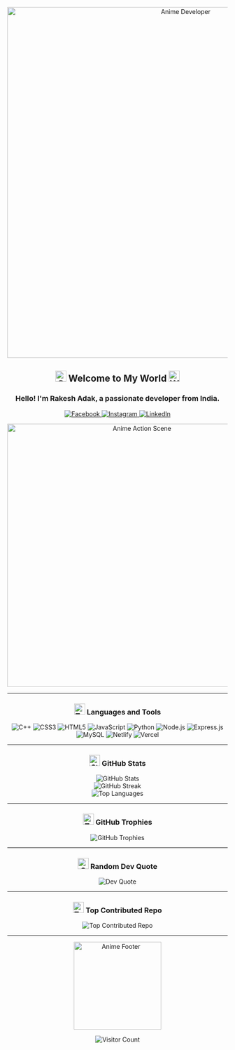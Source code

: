 <p align="center">
  <img src="https://media2.giphy.com/media/v1.Y2lkPTc5MGI3NjExZHV6cnYybmZvbWttcHo3eXI2bjh5eThtdDNteG5mNngyMXg4eHlqbSZlcD12MV9pbnRlcm5hbF9naWZfYnlfaWQmY3Q9Zw/zkNBtlymM6zX4DndrU/giphy.gif" width="800" alt="Anime Developer">
</p>

<h2 align="center">
  <img src="https://raw.githubusercontent.com/Tarikul-Islam-Anik/Animated-Fluent-Emojis/master/Emojis/Objects/Crossed%20Swords.png" width="25" alt="Swords"> 
  Welcome to My World 
  <img src="https://raw.githubusercontent.com/Tarikul-Islam-Anik/Animated-Fluent-Emojis/master/Emojis/Travel%20and%20places/Globe%20Showing%20Asia-Australia.png" width="25" alt="World">
</h2>

<h3 align="center">Hello! I'm Rakesh Adak, a passionate developer from India.</h3>

<p align="center">
  <a href="https://facebook.com/balaram.adak.790">
    <img src="https://img.shields.io/badge/Facebook-%231877F2.svg?style=for-the-badge&logo=Facebook&logoColor=white" alt="Facebook">
  </a>
  <a href="https://instagram.com/@rakesh-wc">
    <img src="https://img.shields.io/badge/Instagram-%23E4405F.svg?style=for-the-badge&logo=Instagram&logoColor=white" alt="Instagram">
  </a>
  <a href="https://linkedin.com/in/rak-esh-adak">
    <img src="https://img.shields.io/badge/LinkedIn-%230077B5.svg?style=for-the-badge&logo=linkedin&logoColor=white" alt="LinkedIn">
  </a>
</p>

<p align="center">
  <img src="https://media.giphy.com/media/UYH8zcqkRPBp9OMkp0/giphy.gif" width="600" alt="Anime Action Scene">
</p>

---

<h3 align="center">
  <img src="https://raw.githubusercontent.com/Tarikul-Islam-Anik/Animated-Fluent-Emojis/master/Emojis/Objects/Hammer%20and%20Wrench.png" width="25" alt="Tools"> 
  Languages and Tools
</h3>

<p align="center">
  <img src="https://img.shields.io/badge/C++-%2300599C.svg?style=for-the-badge&logo=c%2B%2B&logoColor=white" alt="C++">
  <img src="https://img.shields.io/badge/CSS3-%231572B6.svg?style=for-the-badge&logo=css3&logoColor=white" alt="CSS3">
  <img src="https://img.shields.io/badge/HTML5-%23E34F26.svg?style=for-the-badge&logo=html5&logoColor=white" alt="HTML5">
  <img src="https://img.shields.io/badge/JavaScript-%23323330.svg?style=for-the-badge&logo=javascript&logoColor=%23F7DF1E" alt="JavaScript">
  <img src="https://img.shields.io/badge/Python-3670A0?style=for-the-badge&logo=python&logoColor=ffdd54" alt="Python">
  <img src="https://img.shields.io/badge/Node.js-6DA55F?style=for-the-badge&logo=node.js&logoColor=white" alt="Node.js">
  <img src="https://img.shields.io/badge/Express.js-%23404d59.svg?style=for-the-badge&logo=express&logoColor=%2361DAFB" alt="Express.js">
  <img src="https://img.shields.io/badge/MySQL-4479A1.svg?style=for-the-badge&logo=mysql&logoColor=white" alt="MySQL">
  <img src="https://img.shields.io/badge/Netlify-%23000000.svg?style=for-the-badge&logo=netlify&logoColor=#00C7B7" alt="Netlify">
  <img src="https://img.shields.io/badge/Vercel-%23000000.svg?style=for-the-badge&logo=vercel&logoColor=white" alt="Vercel">
</p>

---

<h3 align="center">
  <img src="https://raw.githubusercontent.com/Tarikul-Islam-Anik/Animated-Fluent-Emojis/master/Emojis/Objects/Bar%20Chart.png" width="25" alt="Stats"> 
  GitHub Stats
</h3>

<p align="center">
  <img src="https://github-readme-stats.vercel.app/api?username=Rakesh-ada&theme=tokyonight&hide_border=true&include_all_commits=true&count_private=false" alt="GitHub Stats">
  <br>
  <img src="https://github-readme-streak-stats.herokuapp.com/?user=Rakesh-ada&theme=tokyonight&hide_border=true" alt="GitHub Streak">
  <br>
  <img src="https://github-readme-stats.vercel.app/api/top-langs/?username=Rakesh-ada&theme=tokyonight&hide_border=true&include_all_commits=true&count_private=false&layout=compact" alt="Top Languages">
</p>

---

<h3 align="center">
  <img src="https://raw.githubusercontent.com/Tarikul-Islam-Anik/Animated-Fluent-Emojis/master/Emojis/Objects/Trophy.png" width="25" alt="Trophy"> 
  GitHub Trophies
</h3>

<p align="center">
  <img src="https://github-profile-trophy.vercel.app/?username=Rakesh-ada&theme=tokyonight&no-frame=true&no-bg=false&margin-w=4" alt="GitHub Trophies">
</p>

---

<h3 align="center">
  <img src="https://raw.githubusercontent.com/Tarikul-Islam-Anik/Animated-Fluent-Emojis/master/Emojis/Objects/Memo.png" width="25" alt="Quote"> 
  Random Dev Quote
</h3>

<p align="center">
  <img src="https://quotes-github-readme.vercel.app/api?type=horizontal&theme=tokyonight" alt="Dev Quote">
</p>

---

<h3 align="center">
  <img src="https://raw.githubusercontent.com/Tarikul-Islam-Anik/Animated-Fluent-Emojis/master/Emojis/Hand%20gestures/Top%20Arrow.png" width="25" alt="Top"> 
  Top Contributed Repo
</h3>

<p align="center">
  <img src="https://github-contributor-stats.vercel.app/api?username=Rakesh-ada&limit=5&theme=tokyonight&combine_all_yearly_contributions=true" alt="Top Contributed Repo">
</p>

---

<p align="center">
  <img src="https://media.giphy.com/media/v1.Y2lkPTc5MGI3NjExNjM2OTI5ZDRiMzM0ZDM0ZDM0ZDM0ZDM0ZDM0ZDM0ZDM0ZDM0ZDM0ZCZlcD12MV9pbnRlcm5hbF9naWZzX2dpZklkJmN0PWc/WoXL1l1Sy0yElOsEUr/giphy.gif" width="200" alt="Anime Footer">
</p>

<p align="center">
  <img src="https://visitcount.itsvg.in/api?id=Rakesh-ada&icon=4&color=6" alt="Visitor Count">
</p>

